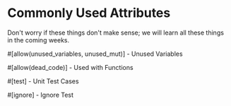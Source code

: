 # Commonly Used Attributes

Don't worry if these things don't make sense; we will learn all these things in the coming weeks.



\#\[allow(unused\_variables, unused\_mut)] - Unused Variables

\#\[allow(dead\_code)] - Used with Functions&#x20;

\#\[test] - Unit Test Cases

\#\[ignore] - Ignore Test

